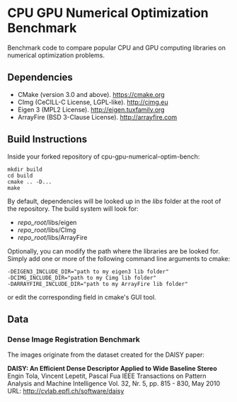 # CPU GPU Numerical Optimization Benchmark

Benchmark code to compare popular CPU and GPU computing libraries on numerical optimization problems.

## Dependencies

- CMake (version 3.0 and above). https://cmake.org
- CImg (CeCILL-C License, LGPL-like). http://cimg.eu
- Eigen 3 (MPL2 License). http://eigen.tuxfamily.org
- ArrayFire (BSD 3-Clause License). http://arrayfire.com

## Build Instructions

Inside your forked repository of cpu-gpu-numerical-optim-bench:

    mkdir build
    cd build
    cmake .. -D...
    make

By default, dependencies will be looked up in the *libs* folder at the root of
the repository. The build system will look for:

- *repo_root*/libs/eigen
- *repo_root*/libs/CImg
- *repo_root*/libs/ArrayFire

Optionally, you can modify the path where the libraries are be looked for.
Simply add one or more of the following command line arguments to cmake:

    -DEIGEN3_INCLUDE_DIR="path to my eigen3 lib folder"
    -DCIMG_INCLUDE_DIR="path to my Cimg lib folder"
    -DARRAYFIRE_INCLUDE_DIR="path to my ArrayFire lib folder"

or edit the corresponding field in cmake's GUI tool.

## Data

### Dense Image Registration Benchmark

The images originate from the dataset created for the DAISY paper:

**DAISY: An Efficient Dense Descriptor Applied to Wide Baseline Stereo**
Engin Tola, Vincent Lepetit, Pascal Fua
IEEE Transactions on Pattern Analysis and Machine Intelligence
Vol. 32, Nr. 5, pp. 815 - 830, May 2010
URL: http://cvlab.epfl.ch/software/daisy




